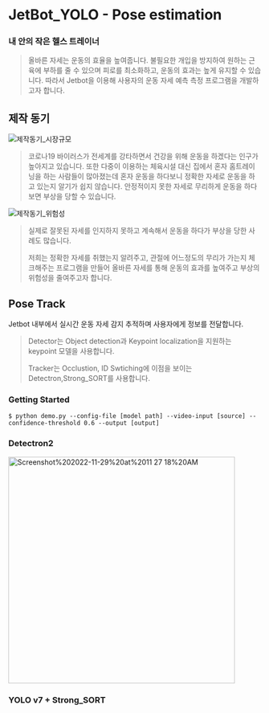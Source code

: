 # JetBot_YOLO - Pose estimation

### 내 안의 작은 헬스 트레이너
>올바른 자세는 운동의 효율을 높여줍니다. 불필요한 개입을 방지하여 원하는 근육에 부하를 줄 수 있으며 피로를 최소화하고, 운동의 효과는 높게 유지할 수 있습니다. 따라서 Jetbot을 이용해 사용자의 운동 자세 예측 측정 프로그램을 개발하고자 합니다.

## 제작 동기
![제작동기_시장규모](https://user-images.githubusercontent.com/119550728/205535793-63cb4740-2b34-40bd-88d6-0a092011ec22.png)
>코로나19 바이러스가 전세계를 강타하면서 건강을 위해 운동을 하겠다는 인구가 높아지고 있습니다. 또한 다중이 이용하는 체육시설 대신 집에서 혼자 홈트레이닝을 하는 사람들이 많아졌는데 혼자 운동을 하다보니 정확한 자세로 운동을 하고 있는지 알기가 쉽지 않습니다. 안정적이지 못한 자세로 무리하게 운동을 하다보면 부상을 당할 수 있습니다.

![제작동기_위험성](https://user-images.githubusercontent.com/119550728/205544700-d34a524e-7927-48d8-a0b0-c341757a137b.png)
>실제로 잘못된 자세를 인지하지 못하고 계속해서 운동을 하다가 부상을 당한 사례도 많습니다.
>
>저희는 정확한 자세를 취했는지 알려주고, 관절에 어느정도의 무리가 가는지 체크해주는 프로그램을 만들어 올바른 자세를 통해 운동의 효과를 높여주고 부상의 위험성을 줄여주고자 합니다.



## Pose Track

Jetbot 내부에서 실시간 운동 자세 감지 추적하며 사용자에게 정보를 전달합니다.

>Detector는 Object detection과 Keypoint localization을 지원하는 keypoint 모델을 사용합니다.
>  
>  
>Tracker는 Occlustion, ID Swtiching에 이점을 보이는 Detectron,Strong_SORT를 사용합니다.


### Getting Started
```
$ python demo.py --config-file [model path] --video-input [source] --confidence-threshold 0.6 --output [output]
```

### Detectron2
<img width="451" alt="Screenshot%202022-11-29%20at%2011 27 18%20AM" src="https://user-images.githubusercontent.com/71868697/204456043-32986f4f-8340-4701-a800-d872a71bea59.png">

### YOLO v7 + Strong_SORT

